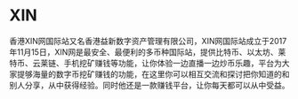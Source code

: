 # 

# XIN

香港XIN网国际站又名香港益新数字资产管理有限公司，XIN网国际站成立于2017年11月15日，XIN网是最安全、最便利的多币种国际站，提供比特币、以太坊、莱特币、云莱链、手机挖矿赚钱等功能，让你体验一边直播一边炒币乐趣，平台为大家提够海量的数字币挖矿赚钱的功能，在这里你可以相互交流和探讨把你知道的和别人分享，从中获得经验。同时他还是一款赚钱平台，让你每天都可以从中受益。


